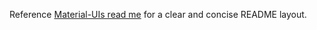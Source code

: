 Reference [Material-UIs read me](https://raw.githubusercontent.com/callemall/material-ui/v1-beta/README.md) for a clear and concise README layout. 